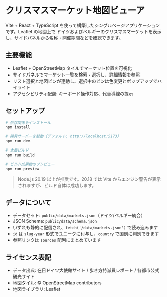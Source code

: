 ﻿# クリスマスマーケット地図ビューア

Vite + React + TypeScript を使って構築したシングルページアプリケーションです。Leaflet の地図上で
ドイツおよびベルギーのクリスマスマーケットを表示し、サイドパネルから名称・開催期間などを確認できます。

## 主要機能

- Leaflet + OpenStreetMap タイルでマーケット位置を可視化
- サイドパネルでマーケット一覧を検索・選択し、詳細情報を参照
- リスト選択と地図ピンが連動し、選択中のピンは色変更とポップアップでハイライト
- アクセシビリティ配慮: キーボード操作対応、代替導線の提示

## セットアップ

```bash
# 依存関係をインストール
npm install

# 開発サーバーを起動（デフォルト: http://localhost:5173）
npm run dev

# 本番ビルド
npm run build

# ビルド成果物のプレビュー
npm run preview
```

> Node.js 20.19 以上が推奨です。20.18 では Vite からエンジン警告が表示されますが、ビルド自体は成功します。

## データについて

- データセット: `public/data/markets.json`（ドイツ/ベルギー統合）
- JSON Schema: `public/data/schema.json`
- いずれも静的に配信され、`fetch('/data/markets.json')` で読み込みます
- `id` は `slug-year` 形式でユニークに付与し、`country` で国別に判別できます
- 参照リンクは `sources` 配列にまとめています

## ライセンス表記

- データ出典: 在日ドイツ大使館サイト / 歩き方特派員レポート / 各都市公式観光サイト
- 地図タイル: © OpenStreetMap contributors
- 地図ライブラリ: Leaflet

